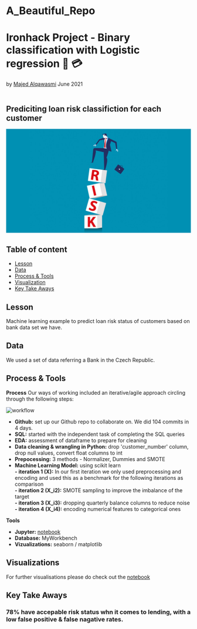 # A_Beautiful_Repo

# Ironhack Project - Binary classification with Logistic regression 🏦 💳
by [Majed Alqawasmi](https://github.com/MajedAlqawasmi) June 2021
<br/><br/>
## Prediciting loan risk classifiction for each customer 

![Classification Case Study](Presentation_Material/EQS-Blog_Compliance-Risk-Assessment-1-1024x576.jpg)

## Table of content

- [Lesson](https://github.com/MajedAlqawasmi/A_Beautiful_Repo/edit/main/README.md#Lesson)
- [Data](https://github.com/MajedAlqawasmi/A_Beautiful_Repo/edit/main/README.md#data)
- [Process & Tools](https://github.com/MajedAlqawasmi/A_Beautiful_Repo/edit/main/README.md#process--tools)
- [Visualization](https://github.com/MajedAlqawasmi/A_Beautiful_Repo/edit/main/README.md#visualizations)
- [Key Take Aways](https://github.com/MajedAlqawasmi/A_Beautiful_Repo/edit/main/README.md#key-take-aways)

## Lesson
Machine learning example to predict loan risk status of customers based on bank data set we have.

## Data

We used a set of data referring a Bank in the Czech Republic.

## Process & Tools

**Process**
Our ways of working included an iterative/agile approach circling through the following steps:

![workflow](https://github.com/lillaszulyovszky/ironhack-case-study-classification/blob/main/images/presentation/workflow.png?raw=true")
- **Github:** set up our Github repo to collaborate on. We did 104 commits in 4 days. <br/>
- **SQL:** started with the independent task of completing the SQL queries<br/>
- **EDA:** assessment of dataframe to prepare for cleaning<br/>
- **Data cleaning & wrangling in Python:** drop 'customer_number' column, drop null values, convert float columns to int<br/>
- **Prepocessing:** 3 methods - Normalizer, Dummies and SMOTE<br/>
- **Machine Learning Model:** using scikit learn<br/>
**- iteration 1 (X):** In our first iteration we only used preprocessing and encoding and used this as a benchmark for the following iterations as comparison<br/>
**- iteration 2 (X_i2):** SMOTE sampling to improve the imbalance of the target<br/>
**- iteration 3 (X_i3):** dropping quarterly balance columns to reduce noise<br/>
**- iteration 4 (X_i4):** encoding numerical features to categorical ones<br/>

**Tools**
 - **Jupyter:** [notebook](https://github.com/MajedAlqawasmi/A_Beautiful_Repo/blob/main/Logistic_regression_bank_outline.ipynb)
 - **Database:** MyWorkbench
 - **Vizualizations:** seaborn / matplotlib

## Visualizations

For further visualisations please do check out the [notebook](https://github.com/MajedAlqawasmi/A_Beautiful_Repo/blob/main/Logistic_regression_bank_outline.ipynb)

## Key Take Aways

### 78% have accepable risk status whn it comes to lending, with a low false positive & false nagative rates.
